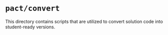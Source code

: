# `pact/convert`


This directory contains scripts that are utilized to convert solution code into student-ready versions.